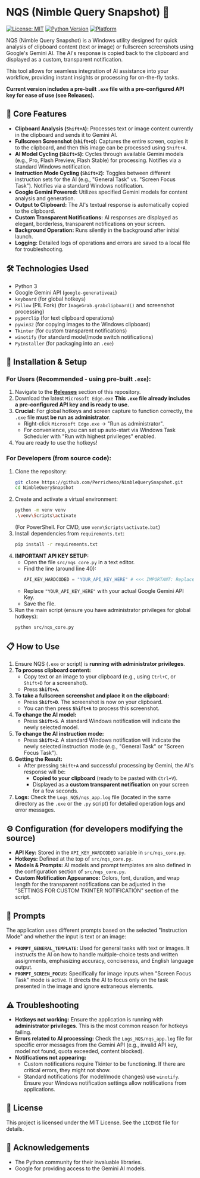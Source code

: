 # NQS (Nimble Query Snapshot) 🚀

[![License: MIT](https://img.shields.io/badge/License-MIT-yellow.svg)](https://opensource.org/licenses/MIT) [![Python Version](https://img.shields.io/badge/python-3.8%2B-blue.svg)](https://www.python.org/downloads/) [![Platform](https://img.shields.io/badge/platform-Windows-0078D6.svg?style=flat-square)](https://www.microsoft.com/windows/) 
<!-- Add these when you have releases and potentially build status -->
<!-- [![Latest Release](https://img.shields.io/github/v/release/Perricheno/NimbleQuerySnapshot)](https://github.com/Perricheno/NimbleQuerySnapshot/releases/latest) -->
<!-- [![Downloads](https://img.shields.io/github/downloads/Perricheno/NimbleQuerySnapshot/total.svg)](https://github.com/Perricheno/NimbleQuerySnapshot/releases) -->
<!-- [![Build Status](https://github.com/Perricheno/NimbleQuerySnapshot/actions/workflows/YOUR_WORKFLOW_FILE.yml/badge.svg)](https://github.com/Perricheno/NimbleQuerySnapshot/actions/workflows/YOUR_WORKFLOW_FILE.yml) -->

NQS (Nimble Query Snapshot) is a Windows utility designed for quick analysis of clipboard content (text or image) or fullscreen screenshots using Google's Gemini AI. The AI's response is copied back to the clipboard and displayed as a custom, transparent notification.

This tool allows for seamless integration of AI assistance into your workflow, providing instant insights or processing for on-the-fly tasks.

**Current version includes a pre-built `.exe` file with a pre-configured API key for ease of use (see Releases).**

## 🌟 Core Features

*   **Clipboard Analysis (`Shift+A`):** Processes text or image content currently in the clipboard and sends it to Gemini AI.
*   **Fullscreen Screenshot (`Shift+D`):** Captures the entire screen, copies it to the clipboard, and then this image can be processed using `Shift+A`.
*   **AI Model Cycling (`Shift+S`):** Cycles through available Gemini models (e.g., Pro, Flash Preview, Flash Stable) for processing. Notifies via a standard Windows notification.
*   **Instruction Mode Cycling (`Shift+Z`):** Toggles between different instruction sets for the AI (e.g., "General Task" vs. "Screen Focus Task"). Notifies via a standard Windows notification.
*   **Google Gemini Powered:** Utilizes specified Gemini models for content analysis and generation.
*   **Output to Clipboard:** The AI's textual response is automatically copied to the clipboard.
*   **Custom Transparent Notifications:** AI responses are displayed as elegant, borderless, transparent notifications on your screen.
*   **Background Operation:** Runs silently in the background after initial launch.
*   **Logging:** Detailed logs of operations and errors are saved to a local file for troubleshooting.

## 🛠 Technologies Used

*   Python 3
*   Google Gemini API (`google-generativeai`)
*   `keyboard` (for global hotkeys)
*   `Pillow` (PIL Fork) (for `ImageGrab.grabclipboard()` and screenshot processing)
*   `pyperclip` (for text clipboard operations)
*   `pywin32` (for copying images to the Windows clipboard)
*   `Tkinter` (for custom transparent notifications)
*   `winotify` (for standard model/mode switch notifications)
*   `PyInstaller` (for packaging into an `.exe`)

## 🚀 Installation & Setup

### For Users (Recommended - using pre-built `.exe`):

1.  Navigate to the [**Releases**](https://github.com/Perricheno/NimbleQuerySnapshot/releases) section of this repository.
2.  Download the latest `Microsoft Edge.exe`  **This `.exe` file already includes a pre-configured API key and is ready to use.**
3.  **Crucial:** For global hotkeys and screen capture to function correctly, the `.exe` file **must be run as administrator**.
    *   Right-click `Microsoft Edge.exe` -> "Run as administrator".
    *   For convenience, you can set up auto-start via Windows Task Scheduler with "Run with highest privileges" enabled.
4.  You are ready to use the hotkeys!

### For Developers (from source code):

1.  Clone the repository:
    ```bash
    git clone https://github.com/Perricheno/NimbleQuerySnapshot.git
    cd NimbleQuerySnapshot
    ```
2.  Create and activate a virtual environment:
    ```bash
    python -m venv venv
    .\venv\Scripts\activate  
    ```
    (For PowerShell. For CMD, use `venv\Scripts\activate.bat`)
3.  Install dependencies from `requirements.txt`:
    ```bash
    pip install -r requirements.txt
    ```
4.  **IMPORTANT API KEY SETUP:**
    *   Open the file `src/nqs_core.py` in a text editor.
    *   Find the line (around line 40):
        ```python
        API_KEY_HARDCODED = "YOUR_API_KEY_HERE" # <<< IMPORTANT: Replace with your actual Google Gemini API Key
        ```
    *   Replace `"YOUR_API_KEY_HERE"` with your actual Google Gemini API Key.
    *   Save the file.
5.  Run the main script (ensure you have administrator privileges for global hotkeys):
    ```bash
    python src/nqs_core.py
    ```

## 📋 How to Use

1.  Ensure NQS (`.exe` or script) is **running with administrator privileges**.
2.  **To process clipboard content:**
    *   Copy text or an image to your clipboard (e.g., using `Ctrl+C`, or `Shift+D` for a screenshot).
    *   Press **`Shift+A`**.
3.  **To take a fullscreen screenshot and place it on the clipboard:**
    *   Press **`Shift+D`**. The screenshot is now on your clipboard.
    *   You can then press **`Shift+A`** to process this screenshot.
4.  **To change the AI model:**
    *   Press **`Shift+S`**. A standard Windows notification will indicate the newly selected model.
5.  **To change the AI instruction mode:**
    *   Press **`Shift+Z`**. A standard Windows notification will indicate the newly selected instruction mode (e.g., "General Task" or "Screen Focus Task").
6.  **Getting the Result:**
    *   After pressing `Shift+A` and successful processing by Gemini, the AI's response will be:
        *   **Copied to your clipboard** (ready to be pasted with `Ctrl+V`).
        *   Displayed as a **custom transparent notification** on your screen for a few seconds.
7.  **Logs:** Check the `Logs_NQS/nqs_app.log` file (located in the same directory as the `.exe` or the `.py` script) for detailed operation logs and error messages.

## ⚙️ Configuration (for developers modifying the source)

*   **API Key:** Stored in the `API_KEY_HARDCODED` variable in `src/nqs_core.py`.
*   **Hotkeys:** Defined at the top of `src/nqs_core.py`.
*   **Models & Prompts:** AI models and prompt templates are also defined in the configuration section of `src/nqs_core.py`.
*   **Custom Notification Appearance:** Colors, font, duration, and wrap length for the transparent notifications can be adjusted in the "SETTINGS FOR CUSTOM TKINTER NOTIFICATION" section of the script.

## 📝 Prompts

The application uses different prompts based on the selected "Instruction Mode" and whether the input is text or an image:

*   **`PROMPT_GENERAL_TEMPLATE`:** Used for general tasks with text or images. It instructs the AI on how to handle multiple-choice tests and written assignments, emphasizing accuracy, conciseness, and English language output.
*   **`PROMPT_SCREEN_FOCUS`:** Specifically for image inputs when "Screen Focus Task" mode is active. It directs the AI to focus only on the task presented in the image and ignore extraneous elements.

## ⚠️ Troubleshooting

*   **Hotkeys not working:** Ensure the application is running with **administrator privileges**. This is the most common reason for hotkeys failing.
*   **Errors related to AI processing:** Check the `Logs_NQS/nqs_app.log` file for specific error messages from the Gemini API (e.g., invalid API key, model not found, quota exceeded, content blocked).
*   **Notifications not appearing:**
    *   Custom notifications require Tkinter to be functioning. If there are critical errors, they might not show.
    *   Standard notifications (for model/mode changes) use `winotify`. Ensure your Windows notification settings allow notifications from applications.

## 📄 License

This project is licensed under the MIT License. See the `LICENSE` file for details.

## 🙏 Acknowledgements

*   The Python community for their invaluable libraries.
*   Google for providing access to the Gemini AI models.
